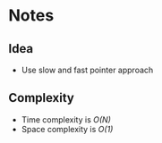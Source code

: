 # Notes

## Idea
* Use slow and fast pointer approach

## Complexity
* Time complexity is *O(N)*
* Space complexity is *O(1)*
